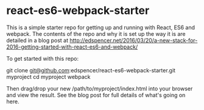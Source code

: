 # react-es6-webpack-starter

This is a simple starter repo for getting up and running with React, ES6 and webpack. The contents of the repo and why it is set up the way it is are detailed in a blog post at http://edspencer.net/2016/03/20/a-new-stack-for-2016-getting-started-with-react-es6-and-webpack/

To get started with this repo:

git clone git@github.com:edspencer/react-es6-webpack-starter.git myproject
cd myproject
webpack

Then drag/drop your new /path/to/myproject/index.html into your browser and view the result. See the blog post for full details of what's going on here.
